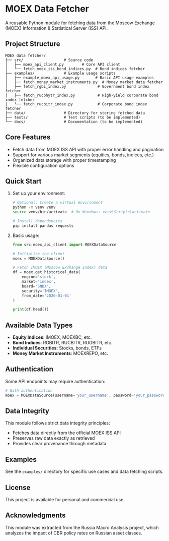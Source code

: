 # MOEX Data Fetcher

A reusable Python module for fetching data from the Moscow Exchange (MOEX) Information & Statistical Server (ISS) API.

## Project Structure

```
MOEX data fetcher/
├── src/                  # Source code
│   ├── moex_api_client.py        # Core API client
│   └── fetch_moex_iss_bond_indices.py  # Bond indices fetcher
├── examples/             # Example usage scripts
│   ├── example_moex_api_usage.py       # Basic API usage examples
│   ├── fetch_money_market_instruments.py  # Money market data fetcher
│   ├── fetch_rgbi_index.py              # Government bond index fetcher
│   ├── fetch_rucbhytr_index.py          # High-yield corporate bond index fetcher
│   └── fetch_rucbitr_index.py           # Corporate bond index fetcher
├── data/                 # Directory for storing fetched data
├── tests/                # Test scripts (to be implemented)
└── docs/                 # Documentation (to be implemented)
```

## Core Features

- Fetch data from MOEX ISS API with proper error handling and pagination
- Support for various market segments (equities, bonds, indices, etc.)
- Organized data storage with proper timestamping
- Flexible configuration options

## Quick Start

1. Set up your environment:
   ```bash
   # Optional: Create a virtual environment
   python -m venv venv
   source venv/bin/activate  # On Windows: venv\Scripts\activate
   
   # Install dependencies
   pip install pandas requests
   ```

2. Basic usage:
   ```python
   from src.moex_api_client import MOEXDataSource
   
   # Initialize the client
   moex = MOEXDataSource()
   
   # Fetch IMOEX (Moscow Exchange Index) data
   df = moex.get_historical_data(
       engine='stock',
       market='index',
       board='SNDX',
       security='IMOEX',
       from_date='2020-01-01'
   )
   
   print(df.head())
   ```

## Available Data Types

- **Equity Indices**: IMOEX, MOEXBC, etc.
- **Bond Indices**: RGBITR, RUCBITR, RUGBITR, etc.
- **Individual Securities**: Stocks, bonds, ETFs
- **Money Market Instruments**: MOEXREPO, etc.

## Authentication

Some API endpoints may require authentication:

```python
# With authentication
moex = MOEXDataSource(username='your_username', password='your_password')
```

## Data Integrity

This module follows strict data integrity principles:
- Fetches data directly from the official MOEX ISS API
- Preserves raw data exactly as retrieved
- Provides clear provenance through metadata

## Examples

See the `examples/` directory for specific use cases and data fetching scripts.

## License

This project is available for personal and commercial use.

## Acknowledgments

This module was extracted from the Russia Macro Analysis project, which analyzes the impact of CBR policy rates on Russian asset classes.